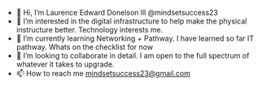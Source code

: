 - 👋 Hi, I’m Laurence Edward Donelson lll @mindsetsuccess23
- 👀 I’m interested in the digital infrastructure to help make the physical instructure better. Technology interests me. 
- 🌱 I’m currently learning Networking + Pathway. I have learned so far IT pathway. Whats on the checklist for now 
- 💞️ I’m looking to collaborate in detail. I am open to the full spectrum of whatever it takes to upgrade.
- 📫 How to reach me mindsetsuccess23@gmail.com


<!---
mindsetsuccess23/mindsetsuccess23 is a ✨ special ✨ repository because its `README.md` (this file) appears on your GitHub profile.
You can click the Preview link to take a look at your changes.
--->
